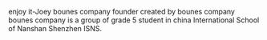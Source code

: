 enjoy it-Joey bounes company founder
created by bounes company
bounes company is a group of grade 5 student in china International School of Nanshan Shenzhen ISNS.
